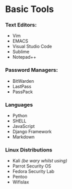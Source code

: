 # Basic Tools

### Text Editors:
* Vim
* EMACS
* Visual Studio Code
* Sublime
* Notepad++

### Password Managers:
* BitWarden
* LastPass
* PassPack

### Languages
* Python
* SHELL
* JavaScript
* Django Framework
* Markdown

### Linux Distributions
* Kali _(be wary whilst using)_
* Parrot Security OS
* Fedora Security Lab
* Pentoo
* Wifislax
